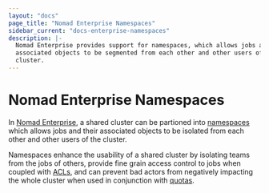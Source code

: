 ```yaml
---
layout: "docs"
page_title: "Nomad Enterprise Namespaces"
sidebar_current: "docs-enterprise-namespaces"
description: |-
  Nomad Enterprise provides support for namespaces, which allows jobs and their
  associated objects to be segmented from each other and other users of the
  cluster.
---
```


# Nomad Enterprise Namespaces

In [Nomad Enterprise](https://www.hashicorp.com/products/nomad/), a shared
cluster can be partioned into [namespaces](/guides/namespaces.html) which allows
jobs and their associated objects to be isolated from each other and other users
of the cluster.

Namespaces enhance the usability of a shared cluster by isolating teams from the
jobs of others, provide fine grain access control to jobs when coupled with
[ACLs](/guides/acl.html), and can prevent bad actors from negatively impacting
the whole cluster when used in conjunction with
[quotas](/docs/enterprise/quotas.html).
